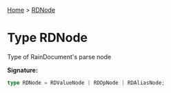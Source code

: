 [Home](../index.md) &gt; [RDNode](./rdnode.md)

# Type RDNode

Type of RainDocument's parse node

<b>Signature:</b>

```typescript
type RDNode = RDValueNode | RDOpNode | RDAliasNode;
```
